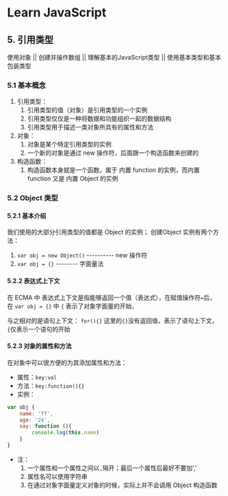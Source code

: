 # Learn JavaScript

## 5. 引用类型

使用对象 || 创建并操作数组 || 理解基本的JavaScript类型 || 使用基本类型和基本包装类型

### 5.1 基本概念

1. 引用类型：
    1. 引用类型的值（对象）是引用类型的一个实例
    2. 引用类型仅仅是一种将数据和功能组织一起的数据结构
    3. 引用类型用于描述一类对象所具有的属性和方法
2. 对象：
    1. 对象是某个特定引用类型的实例
    2. 一个新的对象是通过 new 操作符，后面跟一个构造函数来创建的
3. 构造函数：
    1. 构造函数本身就是一个函数，属于 内置 function 的实例，而内置 function 又是 内置 Object 的实例

### 5.2 Object 类型

#### 5.2.1 基本介绍

我们使用的大部分引用类型的值都是 Object 的实例；
创建Object 实例有两个方法：

1. `var obj = new Object()` ---------- new 操作符
2. `var obj = {}` -------- 字面量法

#### 5.2.2 表达式上下文

在 ECMA 中 表达式上下文是指能够返回一个值（表达式），在赋值操作符`=`后，
在 `var obj = {}` 中 `{` 表示了对象字面量的开始，

与之相对的是语句上下文：
`for(){}` 这里的`{}`没有返回值，表示了语句上下文，`{`仅表示一个语句的开始

#### 5.2.3 对象的属性和方法

在对象中可以很方便的为其添加属性和方法：

- 属性：`key:val`
- 方法：`key:function(){}`
- 实例：

```js
var obj {
    name: 'ff',
    age: '24',
    say: function (){
        console.log(this.name)
    }
}
```

- 注：
    1. 一个属性和一个属性之间以`,`隔开；最后一个属性后最好不要加','
    2. 属性名可以使用字符串
    3. 在通过对象字面量定义对象的时候，实际上并不会调用 Object 构造函数

